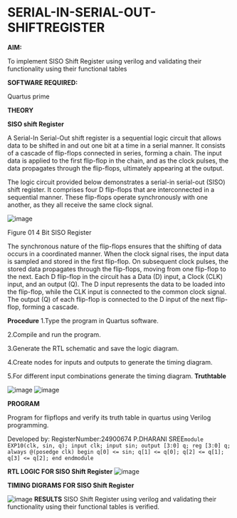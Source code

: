 # SERIAL-IN-SERIAL-OUT-SHIFTREGISTER

**AIM:**

To implement  SISO Shift Register using verilog and validating their functionality using their functional tables

**SOFTWARE REQUIRED:**

Quartus prime

**THEORY**

**SISO shift Register**

A Serial-In Serial-Out shift register is a sequential logic circuit that allows data to be shifted in and out one bit at a time in a serial manner. It consists of a cascade of flip-flops connected in series, forming a chain. The input data is applied to the first flip-flop in the chain, and as the clock pulses, the data propagates through the flip-flops, ultimately appearing at the output.

The logic circuit provided below demonstrates a serial-in serial-out (SISO) shift register. It comprises four D flip-flops that are interconnected in a sequential manner. These flip-flops operate synchronously with one another, as they all receive the same clock signal.

![image](https://github.com/naavaneetha/SERIAL-IN-SERIAL-OUT-SHIFTREGISTER/assets/154305477/e81c4072-37f9-46c6-8145-566764b74c3a)

Figure 01 4 Bit SISO Register

The synchronous nature of the flip-flops ensures that the shifting of data occurs in a coordinated manner. When the clock signal rises, the input data is sampled and stored in the first flip-flop. On subsequent clock pulses, the stored data propagates through the flip-flops, moving from one flip-flop to the next.
Each D flip-flop in the circuit has a Data (D) input, a Clock (CLK) input, and an output (Q). The D input represents the data to be loaded into the flip-flop, while the CLK input is connected to the common clock signal. The output (Q) of each flip-flop is connected to the D input of the next flip-flop, forming a cascade.

**Procedure**
1.Type the program in Quartus software.

2.Compile and run the program.

3.Generate the RTL schematic and save the logic diagram.

4.Create nodes for inputs and outputs to generate the timing diagram.

5.For different input combinations generate the timing diagram.
**Truthtable**

![image](https://github.com/user-attachments/assets/dca19bc0-5e5a-4272-baab-79434b6a1e30)
![image](https://github.com/user-attachments/assets/a7b67be7-13de-42b2-98b5-e8f9848fb994)


**PROGRAM**

 Program for flipflops and verify its truth table in quartus using Verilog programming.

Developed by: RegisterNumber:24900674 P.DHARANI SREE```module EXP10(clk, sin, q);
                                                       input clk;
                                                       input sin;
                                                       output [3:0] q;
                                                       reg [3:0] q;
                                                       always @(posedge clk)
                                                       begin
                                                       q[0] <= sin;
                                                       q[1] <= q[0];
                                                       q[2] <= q[1];
                                                       q[3] <= q[2];
                                                       end
                                                       endmodule```

**RTL LOGIC FOR SISO Shift Register**
![image](https://github.com/user-attachments/assets/3c26e6fa-50ff-463c-a7b0-371fedfff8ab)

**TIMING DIGRAMS FOR SISO Shift Register**

![image](https://github.com/user-attachments/assets/acae0bad-6f18-4c90-abe3-9bfb9badb25a)
**RESULTS**
SISO Shift Register using verilog and validating their functionality using their functional tables is verified.
